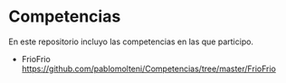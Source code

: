 # Competencias

En este repositorio incluyo las competencias en las que participo.

- FrioFrio https://github.com/pablomolteni/Competencias/tree/master/FrioFrio
